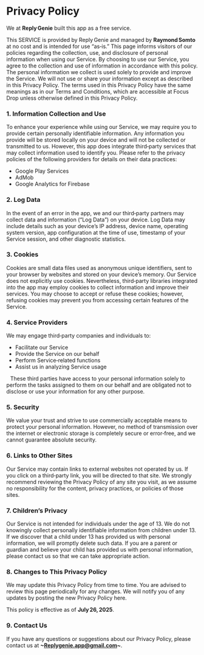 # **Privacy Policy**

We at **Reply Genie** built this app as a free service.

This SERVICE is provided by Reply Genie and managed by **Raymond Somto** at no cost and is intended for use “as‑is.”
This page informs visitors of our policies regarding the collection, use, and disclosure of personal information when using our Service.
By choosing to use our Service, you agree to the collection and use of information in accordance with this policy. The personal information we collect is used solely to provide and improve the Service. We will not use or share your information except as described in this Privacy Policy.
The terms used in this Privacy Policy have the same meanings as in our Terms and Conditions, which are accessible at Focus Drop unless otherwise defined in this Privacy Policy.

### 1. Information Collection and Use

To enhance your experience while using our Service, we may require you to provide certain personally identifiable information. Any information you provide will be stored locally on your device and will not be collected or transmitted to us.
However, this app does integrate third‑party services that may collect information used to identify you. Please refer to the privacy policies of the following providers for details on their data practices:

- Google Play Services
- AdMob
- Google Analytics for Firebase

### 2. Log Data

In the event of an error in the app, we and our third‑party partners may collect data and information (“Log Data”) on your device. Log Data may include details such as your device’s IP address, device name, operating system version, app configuration at the time of use, timestamp of your Service session, and other diagnostic statistics.

### 3. Cookies

Cookies are small data files used as anonymous unique identifiers, sent to your browser by websites and stored on your device’s memory.
Our Service does not explicitly use cookies. Nevertheless, third‑party libraries integrated into the app may employ cookies to collect information and improve their services. You may choose to accept or refuse these cookies; however, refusing cookies may prevent you from accessing certain features of the Service.

### 4. Service Providers

We may engage third‑party companies and individuals to:

- Facilitate our Service
- Provide the Service on our behalf
- Perform Service‑related functions
- Assist us in analyzing Service usage

⠀These third parties have access to your personal information solely to perform the tasks assigned to them on our behalf and are obligated not to disclose or use your information for any other purpose.

### 5. Security

We value your trust and strive to use commercially acceptable means to protect your personal information. However, no method of transmission over the internet or electronic storage is completely secure or error‑free, and we cannot guarantee absolute security.

### 6. Links to Other Sites

Our Service may contain links to external websites not operated by us. If you click on a third‑party link, you will be directed to that site. We strongly recommend reviewing the Privacy Policy of any site you visit, as we assume no responsibility for the content, privacy practices, or policies of those sites.

### 7. Children’s Privacy

Our Service is not intended for individuals under the age of 13. We do not knowingly collect personally identifiable information from children under 13. If we discover that a child under 13 has provided us with personal information, we will promptly delete such data. If you are a parent or guardian and believe your child has provided us with personal information, please contact us so that we can take appropriate action.

### 8. Changes to This Privacy Policy

We may update this Privacy Policy from time to time. You are advised to review this page periodically for any changes. We will notify you of any updates by posting the new Privacy Policy here.

This policy is effective as of **July 26, 2025**.

### 9. Contact Us

If you have any questions or suggestions about our Privacy Policy, please contact us at **~[Replygenie.app@gmail.com](mailto:Replygenie.app@gmail.com)~**.
